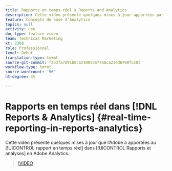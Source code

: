 ```yaml
---
title: Rapports en temps réel à Reports and Analytics
description: Cette vidéo présente quelques mises à jour apportées par l’Adobe au rapport en temps réel dans les rapports et analyses de Adobe Analytics.
feature: Concepts de base d’Analytics
topics: null
activity: use
doc-type: feature video
team: Technical Marketing
kt: 2360
role: Professionnel
level: Début
translation-type: tm+mt
source-git-commit: f3b3fa7d91b0cb21005b57768ca23ed6700fcc03
workflow-type: tm+mt
source-wordcount: '56'
ht-degree: 3%

---
```



# Rapports en temps réel dans [!DNL Reports & Analytics] {#real-time-reporting-in-reports-analytics}

Cette vidéo présente quelques mises à jour que l’Adobe a apportées au [!UICONTROL rapport en temps réel] dans [!UICONTROL Rapports et analyses] en Adobe Analytics.

>[!VIDEO](https://video.tv.adobe.com/v/25454/?quality=12)
